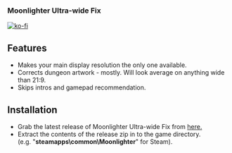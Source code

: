 ### Moonlighter Ultra-wide Fix

[![ko-fi](https://ko-fi.com/img/githubbutton_sm.svg)](https://ko-fi.com/F2F2DI3WA)<br>

## Features

- Makes your main display resolution the only one available.
- Corrects dungeon artwork - mostly. Will look average on anything wide than 21:9.
- Skips intros and gamepad recommendation.

## Installation
- Grab the latest release of Moonlighter Ultra-wide Fix from [here.](https://github.com/p1xel8ted/Moonlighter/releases)
- Extract the contents of the release zip in to the game directory.<br />(e.g. "**steamapps\common\Moonlighter**" for Steam).
